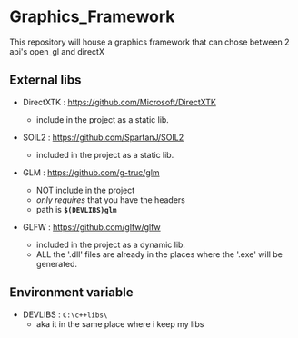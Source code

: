 # Graphics_Framework
This repository will house a graphics framework that can chose between 2 api's open_gl and directX

## External libs 
- DirectXTK :  https://github.com/Microsoft/DirectXTK
    - include in the project as a static lib.


- SOIL2 : https://github.com/SpartanJ/SOIL2
    - included in the project as a static lib.

- GLM : https://github.com/g-truc/glm
    - NOT include in the project 
    - *only requires* that you have the headers
    - path is __`$(DEVLIBS)glm`__ 

- GLFW : https://github.com/glfw/glfw
    - included in the project as a dynamic lib.
    - ALL the '.dll' files are already in the places where the '.exe' will be generated. 

## Environment variable
 - DEVLIBS : `C:\c++libs\`
    - aka it in the same place where i keep my libs 

<!--  - GLFW : https://www.glfw.org/
    - include in the project 
- GLEW : http://glew.sourceforge.net/ 
	- included in the project 

## submodule 
- This project contains 2 submodules 
		- DxShaders : https://github.com/y1z/DxShaders
		- GlShaders : https://github.com/y1z/GlShaders   

## downloading this project from a zip file
download the project then go to the folder called *`scripts`* and run the script called **`updateSubmodule-download.bat`** this will download the submodules this project needs to function.
## cloning this project 
run `git clone https://github.com/y1z/Directx _Framework_Project.git ` then go to the folder called 'scripts' and run the script called **`updateSubmodule-clone.bat`** this will update the submodules the project has.
    -->  